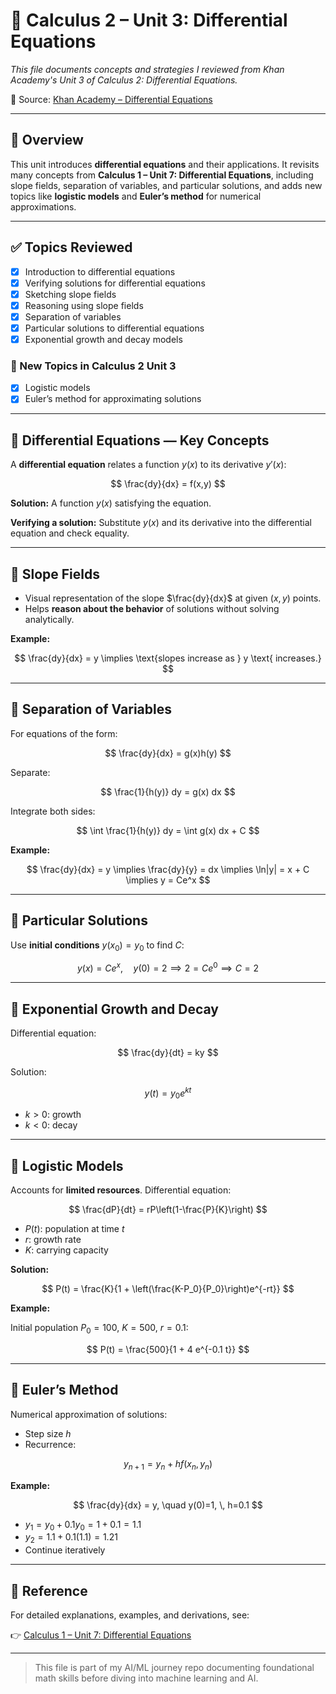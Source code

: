 # 📘 Calculus 2 – Unit 3: Differential Equations

*This file documents concepts and strategies I reviewed from Khan Academy's Unit 3 of Calculus 2: Differential Equations.*

🔗 Source: [Khan Academy – Differential Equations](https://www.khanacademy.org/math/calculus-2/cs2-differential-equations)

---

## 📌 Overview

This unit introduces **differential equations** and their applications. It revisits many concepts from **Calculus 1 – Unit 7: Differential Equations**, including slope fields, separation of variables, and particular solutions, and adds new topics like **logistic models** and **Euler’s method** for numerical approximations.

---

## ✅ Topics Reviewed

* [x] Introduction to differential equations  
* [x] Verifying solutions for differential equations  
* [x] Sketching slope fields  
* [x] Reasoning using slope fields  
* [x] Separation of variables  
* [x] Particular solutions to differential equations  
* [x] Exponential growth and decay models  

### 🔹 New Topics in Calculus 2 Unit 3

* [x] Logistic models  
* [x] Euler’s method for approximating solutions  

---

## 📌 Differential Equations — Key Concepts

A **differential equation** relates a function $y(x)$ to its derivative $y'(x)$:

$$
\frac{dy}{dx} = f(x,y)
$$

**Solution:** A function $y(x)$ satisfying the equation.

**Verifying a solution:** Substitute $y(x)$ and its derivative into the differential equation and check equality.

---

## 📌 Slope Fields

- Visual representation of the slope $\frac{dy}{dx}$ at given $(x,y)$ points.
- Helps **reason about the behavior** of solutions without solving analytically.

**Example:**  

$$
\frac{dy}{dx} = y \implies \text{slopes increase as } y \text{ increases.}
$$

---

## 📌 Separation of Variables

For equations of the form:

$$
\frac{dy}{dx} = g(x)h(y)
$$

Separate:

$$
\frac{1}{h(y)} dy = g(x) dx
$$

Integrate both sides:

$$
\int \frac{1}{h(y)} dy = \int g(x) dx + C
$$

**Example:**  

$$
\frac{dy}{dx} = y \implies \frac{dy}{y} = dx \implies \ln|y| = x + C \implies y = Ce^x
$$

---

## 📌 Particular Solutions

Use **initial conditions** $y(x_0) = y_0$ to find $C$:

$$
y(x) = Ce^x, \quad y(0)=2 \implies 2 = C e^0 \implies C=2
$$

---

## 📌 Exponential Growth and Decay

Differential equation:

$$
\frac{dy}{dt} = ky
$$

Solution:

$$
y(t) = y_0 e^{kt}
$$

- $k>0$: growth  
- $k<0$: decay  

---

## 📌 Logistic Models

Accounts for **limited resources**. Differential equation:

$$
\frac{dP}{dt} = rP\left(1-\frac{P}{K}\right)
$$

- $P(t)$: population at time $t$  
- $r$: growth rate  
- $K$: carrying capacity  

**Solution:**

$$
P(t) = \frac{K}{1 + \left(\frac{K-P_0}{P_0}\right)e^{-rt}}
$$

**Example:**

Initial population $P_0 = 100$, $K = 500$, $r = 0.1$:

$$
P(t) = \frac{500}{1 + 4 e^{-0.1 t}}
$$

---

## 📌 Euler’s Method

Numerical approximation of solutions:

- Step size $h$  
- Recurrence:

$$
y_{n+1} = y_n + h f(x_n, y_n)
$$

**Example:**

$$
\frac{dy}{dx} = y, \quad y(0)=1, \, h=0.1
$$

- $y_1 = y_0 + 0.1 y_0 = 1 + 0.1 = 1.1$  
- $y_2 = 1.1 + 0.1(1.1) = 1.21$  
- Continue iteratively  

---

## 🔗 Reference

For detailed explanations, examples, and derivations, see:

👉 [Calculus 1 – Unit 7: Differential Equations](../calculus%201/unit7-differential%201equations.md)

---

> This file is part of my AI/ML journey repo documenting foundational math skills before diving into machine learning and AI.



